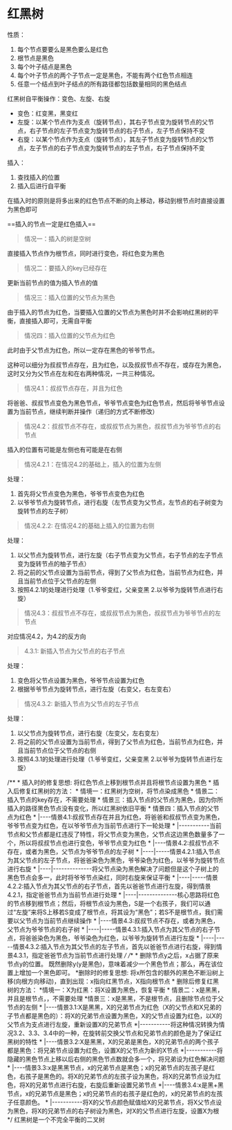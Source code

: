 <!--
 * @Description: 
 * @version: 
 * @Author: Wang
 * @Date: 2021-12-29 16:36:18
 * @LastEditors: Andy
 * @LastEditTime: 2022-01-14 19:52:04
-->

# 红黑树

性质：

1. 每个节点要要么是黑色要么是红色
2. 根节点是黑色
3. 每个叶子结点是黑色
4. 每个叶子节点的两个子节点一定是黑色，不能有两个红色节点相连
5. 任意一个结点到叶子结点的所有路径都包括数量相同的黑色结点

红黑树自平衡操作：变色、左旋、右旋

- 变色：红变黑，黑变红
- 左旋：以某个节点作为支点（旋转节点），其右子节点变为旋转节点的父节点，右子节点的左子节点变为旋转节点的右子节点，左子节点保持不变
- 右旋：以某个节点作为支点（旋转节点），其左子节点变为旋转节点的父节点，左子节点的右子节点变为旋转节点的左子节点，右子节点保持不变

插入：

1. 查找插入的位置
2. 插入后进行自平衡

在插入时的原则是将多出来的红色节点不断的向上移动，移动到根节点时直接设置为黑色即可

==插入的节点一定是红色插入==

> 情况一：插入的树是空树

直接插入节点作为根节点，同时进行变色，将红色变为黑色

> 情况二：要插入的key已经存在

更新当前节点的值为插入节点的值

> 情况三：插入位置的父节点为黑色

由于插入的节点为红色，当要插入位置的父节点为黑色时并不会影响红黑树的平衡，直接插入即可，无需自平衡

> 情况四：插入位置的父节点为红色

此时由于父节点为红色，所以一定存在黑色的爷爷节点。

这种可以细分为叔叔节点存在，且为红色，以及叔叔节点不存在，或存在为黑色，这时又分为父节点在左和在右两种情况，一共三种情况。

> 情况4.1：叔叔节点存在，并且为红色

将爸爸、叔叔节点变色为黑色节点，爷爷节点变色为红色节点，然后将爷爷节点设置为当前节点，继续判断并操作（递归的方式不断修改）

> 情况4.2：叔叔节点不存在，或叔叔节点为黑色，叔叔节点为爷爷节点的右节点

插入的位置有可能是左侧也有可能是在右侧

> 情况4.2.1：在情况4.2的基础上，插入的位置为左侧

处理：

1. 首先将父节点变色为黑色，爷爷节点变色为红色
2. 以爷爷节点为旋转节点，进行右旋（左节点变为父节点，左节点的右子树变为旋转节点的左子树）

> 情况4.2.2: 在情况4.2的基础上插入的位置为右侧

处理：

1. 以父节点为旋转节点，进行左旋（右子节点变为父节点，右子节点的左子节点变为旋转节点的柚子节点）
2. 将之前的父节点设置为当前节点，得到了父节点为红色，当前节点为红色，并且当前节点位于父节点的左侧
3. 按照4.2.1的处理进行处理（1.爷爷变红，父亲变黑 2.以爷爷为旋转节点进行右旋）

> 情况4.3：叔叔节点不存在，或叔叔节点为黑色，叔叔节点为爷爷节点的左节点

对应情况4.2，为4.2的反方向

> 4.3.1: 新插入节点为父节点的右子节点

处理：

1. 变色将父节点设置为黑色，爷爷节点设置为红色
2. 根据爷爷节点为旋转节点，进行左旋（右变父，右左变右）

> 情况4.3.2: 新插入节点为父节点的左子节点

处理：

1. 以父节点为旋转节点，进行右旋（左变父，左右变左）
2. 将之前的父节点设置为当前节点，得到了父节点为红色，当前节点为红色，并且当前节点位于父节点的右侧
3. 按照4.3.1的处理进行处理（1.爷爷变红，父亲变黑 2.以爷爷为旋转节点进行左旋）

/**
     * 插入时的修复思想: 将红色节点上移到根节点并且将根节点设置为黑色
     * 插入后修复红黑树的方法：
     * 情境一：红黑树为空树，将节点染成黑色
     * 情景二：插入节点的key存在，不需要处理
     * 情景三：插入节点的父节点为黑色，因为你所插入的路径黑色节点没有变化，所以红黑树依旧平衡
     * 情景四：插入节点的父节点为红色
     * |----情景4.1:叔叔节点存在并且为红色，将爸爸和叔叔节点变为黑色，爷爷节点变为红色，在以爷爷节点为当前节点进行下一轮处理
     * |-----------当前节点和父节点都是红违反了特性，将父节点变为黑色，父节点这边黑色数量多了一个，所以将叔叔节点也进行变色，爷爷节点变为红色
     * |----情景4.2:叔叔节点不存在，或者为黑色，父节点为爷爷节点的左子树
     * |----|-----情景4.2.1:插入节点为其父节点的左子节点，将爸爸染色为黑色，爷爷染色为红色，以爷爷为旋转节点进行右旋
     * |----|--------------将父节点染为黑色解决了问题但是这个子树上的黑色节点会多一，此时将爷爷节点染红，同时右旋来保证平衡
     * |----|-----情景4.2.2:插入节点为其父节点的右子节点，首先以爸爸节点进行左旋，得到情景4.2.1，指定爸爸节点为当前节点进行处理
     * |----|--------------核心思路将红色的节点移到根节点；然后，将根节点设为黑色，S是一个右孩子，我们可以通过“左旋”来将S上移若S变成了根节点，将其设为“黑色”；若S不是根节点，我们需要以父节点为当前节点继续操作
     * |----情景4.3:叔叔节点不存在，或者为黑色，父节点为爷爷节点的右子树
     * |----|-----情景4.3.1:插入节点为其父节点的右子节点，将爸爸染色为黑色，爷爷染色为红色，以爷爷为旋转节点进行左旋
     * |----|-----情景4.3.2:插入节点为其父节点的左子节点，首先以爸爸节点进行右旋，得到情景4.3.1，指定爸爸节点为当前节点进行处理
     */
/**
     * 删除节点y之后，x占据了原来节点y的位置。 既然删除y(y是黑色)，意味着减少一个黑色节点；那么，再在该位置上增加一个黑色即可。
     *删除时的修复思想: 将x所包含的额外的黑色不断沿树上移(向根方向移动)，直到出现：x指向红黑节点，X指向根节点
     * 删除后修复红黑树的方法：
     *情境一：X为红黑：将X设置为黑色，恢复平衡
     * 情景二：x是黑黑，并且是根节点，，不需要处理
     *情景三：x是黑黑，不是根节点，且删除节点位于父节点的左侧
     * |----情景3.1:X是黑黑，X的兄弟节点为红色（X的父节点和X兄弟的子节点都是黑色的）：将X的兄弟节点设置为黑色，X的父节点设置为红色，以X的父节点为支点进行左旋，重新设置X的兄弟节点
     *|-----------将这种情况转换为情况3.2、3.3、3.4中的一种，在旋转前交换父节点和兄弟节点的颜色是为了保证红黑树的特性
     * |----情景3.2:X是黑黑，X的兄弟是黑色，X的兄弟节点的两个孩子都是黑色：将兄弟节点设置为红色，设置X的父节点为新的X节点
     *|-----------将隐藏的黑色节点上移以后右侧的黑色节点数就会多一个，将兄弟设为红色解决问题
     * |----情景3.3:x是黑黑节点，x的兄弟节点是黑色；x的兄弟节点的左孩子是红色，右孩子是黑色的。将X的兄弟节点的左孩子设为黑色，将X的兄弟节点设为红色，将X的兄弟节点进行右旋，右旋后重新设置兄弟节点
     *|----情景3.4:x是黑+黑节点，x的兄弟节点是黑色；x的兄弟节点的右孩子是红色的，x的兄弟节点的左孩子任意颜色。
     * |-----------将X的父节点颜色赋值给X的兄弟节点，将X父节点设为黑色，将X的兄弟节点的右子树设为黑色，对X的父节点进行左旋，设置X为根
     */
红黑树是一个不完全平衡的二叉树
